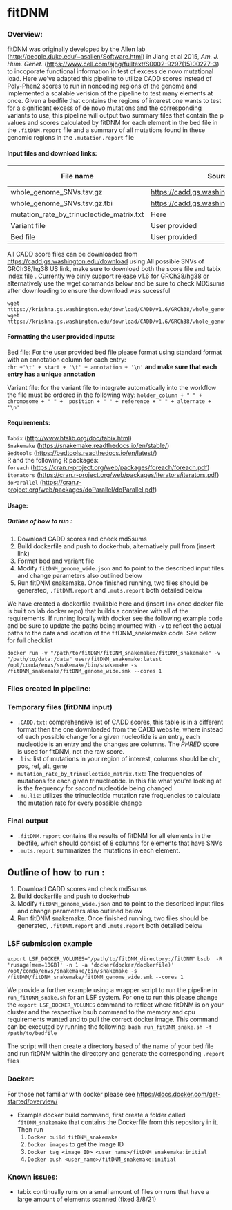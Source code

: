# fitDNM

### Overview:
fitDNM was originally developed by the Allen lab (http://people.duke.edu/~asallen/Software.html) in Jiang et al 2015, *Am. J. Hum. Genet.*  (https://www.cell.com/ajhg/fulltext/S0002-9297(15)00277-3) to incoporate functional information in test of excess de novo mutational load. Here we've adapted this pipeline to utilize CADD scores instead of Poly-Phen2 scores to run in noncoding regions of the genome and implemented a scalable verision of the pipeline to test many elements at once. Given a bedfile that contains the regions of interest one wants to test for a significant excess of de novo mutations and the corresponding variants to use, this pipeline will output two summary files that contain the p values and scores calculated by fitDNM for each element in the bed file in the `.fitDNM.report` file and a summary of all mutations found in these genomic regions in the `.mutation.report` file

#### Input files and download links:
| File name | Source | MD5Sum | annotation in configfile | 
|-----------| -------|------- | -------------------------|
| whole_genome_SNVs.tsv.gz|  https://cadd.gs.washington.edu/download | faaa80ef3948cf44e56a3629a90cdaaa | `cadd_score_file`| 
|whole_genome_SNVs.tsv.gz.tbi| https://cadd.gs.washington.edu/download |  4843cab24dd4992bb0cc5f1a7ebc807a | NA |
| mutation_rate_by_trinucleotide_matrix.txt | Here | ca2faad78f1055c266b5a8451bebf1cb | `trinucleotide_mut_rate` | 
| Variant file | User provided | NA| `mutation_calls` | 
| Bed file | User provided | NA | `regions_of_interest` | 

All CADD score files can be downloaded from  https://cadd.gs.washington.edu/download using All possible SNVs of GRCh38/hg38 US link, make sure to download both the score file and tabix index file . Currently we oinly support release v1.6 for GRCh38/hg38  or alternatively use the wget commands below and be sure to check MD5sums after downloading to ensure the download was sucessful 
```
wget https://krishna.gs.washington.edu/download/CADD/v1.6/GRCh38/whole_genome_SNVs.tsv.gz
wget https://krishna.gs.washington.edu/download/CADD/v1.6/GRCh38/whole_genome_SNVs.tsv.gz.tbi
```

#### Formatting the user provided inputs:
Bed file: For the user provided bed file please format using standard format with an annotation column for each entry:  
`chr +'\t' + start + '\t' + annotation + '\n'` __and make sure that each entry has a unique annotation__ 

Variant file: for the variant file to integrate automatically into the workflow the file must be ordered in the following way:
`holder_column + " " + chromosome + " " +  position + " " + reference + " " + alternate + '\n'`

#### Requirements: 
`Tabix` (http://www.htslib.org/doc/tabix.html) <br>
`Snakemake` (https://snakemake.readthedocs.io/en/stable/)<br>
`Bedtools` (https://bedtools.readthedocs.io/en/latest/)<br>
R and the following R packages:<br>
`foreach` (https://cran.r-project.org/web/packages/foreach/foreach.pdf)<br>
`iterators` (https://cran.r-project.org/web/packages/iterators/iterators.pdf)<br>
`doParallel` (https://cran.r-project.org/web/packages/doParallel/doParallel.pdf)<br>

#### Usage:

##### Outline of how to run :
1. Download CADD scores and check md5sums
2. Build dockerfile and push to dockerhub, alternatively pull from (insert link)
3. Format bed and variant file 
4. Modify `fitDNM_genome_wide.json` and  to point to the described input files and change parameters also outlined below 
5. Run fitDNM snakemake. Once finished running, two files should be generated, `.fitDNM.report` and `.muts.report` both detailed below


We have created a dockerfile available here and (insert link once docker file is built on lab docker repo) that builds a container with all of the requirements. If running locally with docker see the following example code and be sure to update the paths being mounted with `-v` to reflect the actual paths to the data and location of the fitDNM_snakemake code. See below for full checklist  
```
docker run -v "/path/to/fitDNM/fitDNM_snakemake:/fitDNM_snakemake" -v "/path/to/data:/data" user/fitDNM_snakemake:latest /opt/conda/envs/snakemake/bin/snakemake -s /fitDNM_snakemake/fitDNM_genome_wide.smk --cores 1
```







### Files created in pipeline:
### Temporary files (fitDNM input)
 - `.CADD.txt`: comprehensive list of CADD scores, this table is in a different format then the one downloaded from the CADD website, where instead of each possible change for a given nucleotide is an entry, each nucleotide is an entry and the changes are columns. The _PHRED_ score is used for fitDNM, not the raw score.
 - `.lis`: list of mutations in your region of interest, columns should be chr, pos, ref, alt, gene
 - `mutation_rate_by_trinucleotide_matrix.txt`: The frequencies of mutations for each given trinucleotide. In this file what you're looking at is the frequency for *second* nucleotide  being changed
 - `.mu.lis`: utilizes the trinucleotide mutation rate frequencies to calculate the mutation rate for every possible change
### Final output
 - `.fitDNM.report` contains the results of fitDNM for all elements in the bedfile, which should consist of 8 columns for elements that have SNVs
 - `.muts.report` summarizes the mutations in each element.


## Outline of how to run :
1. Download CADD scores and check md5sums
2. Build dockerfile and push to dockerhub
3. Modify `fitDNM_genome_wide.json` and  to point to the described input files and change parameters also outlined below 
4. Run fitDNM snakemake. Once finished running, two files should be generated, `.fitDNM.report` and `.muts.report` both detailed below


### LSF submission example
`export LSF_DOCKER_VOLUMES="/path/to/fitDNM_directory:/fitDNM"`
`bsub  -R 'rusage[mem=10GB]' -n 1 -a 'docker(docker/dockerfile)' /opt/conda/envs/snakemake/bin/snakemake -s /fitDNM/fitDNM_snakemake/fitDNM_genome_wide.smk --cores 1 `
 
We provide a further example using a wrapper script to run the pipeline in `run_fitDNM_snake.sh` for an LSF system. For one to run this please change the `export LSF_DOCKER_VOLUMES` command to reflect where fitDNM is on your cluster and the respective bsub command to the memory and cpu requirements wanted and to pull the correct docker image. This command can be executed by running the following:
  `bash run_fitDNM_snake.sh -f /path/to/bedfile`

The script will then create a directory based of the name of your bed file and run fitDNM within the directory and generate the corresponding `.report` files

### Docker:
For those not familiar with docker please see https://docs.docker.com/get-started/overview/
- Example docker build command, first create a folder called `fitDNM_snakemake` that contains the Dockerfile from this repository in it. Then run
  1. `Docker build fitDNM_snakemake`
  2. `Docker images` to get the image ID
  3. `Docker tag <image_ID> <user_name>/fitDNM_snakemake:initial`
  4. `Docker push <user_name>/fitDNM_snakemake:initial`




### Known issues:
- tabix continually runs on a small amount of files on runs that have a large amount of elements scanned (fixed 3/8/21)
